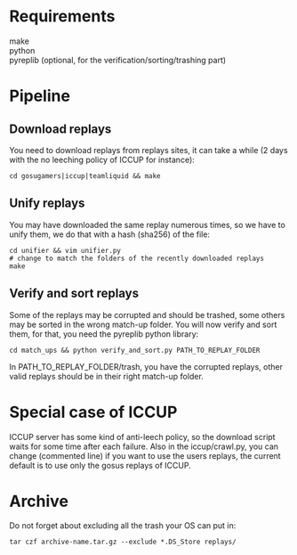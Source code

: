Requirements
============
make  
python  
pyreplib (optional, for the verification/sorting/trashing part)

Pipeline
========
Download replays
----------------
You need to download replays from replays sites, it can take a while
(2 days with the no leeching policy of ICCUP for instance):

    cd gosugamers|iccup|teamliquid && make

Unify replays
-------------
You may have downloaded the same replay numerous times, so we have 
to unify them, we do that with a hash (sha256) of the file:

    cd unifier && vim unifier.py
    # change to match the folders of the recently downloaded replays
    make

Verify and sort replays
-----------------------
Some of the replays may be corrupted and should be trashed, some others
may be sorted in the wrong match-up folder. You will now verify and sort 
them, for that, you need the pyreplib python library:

    cd match_ups && python verify_and_sort.py PATH_TO_REPLAY_FOLDER

In PATH_TO_REPLAY_FOLDER/trash, you have the corrupted replays, other valid
replays should be in their right match-up folder.

Special case of ICCUP
=====================
ICCUP server has some kind of anti-leech policy, so the download script waits
for some time after each failure. Also in the iccup/crawl.py, you can change
(commented line) if you want to use the users replays, the current default is
to use only the gosus replays of ICCUP.

Archive
=======
Do not forget about excluding all the trash your OS can put in:

    tar czf archive-name.tar.gz --exclude *.DS_Store replays/

